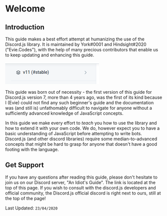 # Welcome

## Introduction

This guide makes a best effort attempt at humanizing the use of the Discord.js library. It is maintained by York\#0001 and Hindsight\#2020 \("Evie.Codes"\), with the help of many precious contributors that enable us to keep updating and enhancing this guide.

![The Gitbook version selector](.gitbook/assets/selector.png)

This guide was born out of necessity - the first version of this guide for Discord.js version 7, more than 4 years ago, was the first of its kind because I \(Evie\) could not find any such beginner's guide and the documentation was \(and still is\) unfathomably difficult to navigate for anyone without a sufficiently advanced knowledge of JavaScript concepts.

In this guide we make every effort to _teach_ you how to use the library and how to extend it with your own code. We do, however expect you to have a basic understanding of JavaScript before attempting to write bots. Discord.js \(and other discord libraries\) require some median-to-advanced concepts that might be hard to grasp for anyone that doesn't have a good footing with the language.

## Get Support

If you have any questions after reading this guide, please don't hesitate to join us on our Discord server, "An Idiot's Guide". The link is located at the top of this page. If you wish to consult with the discord.js developers and official community, the Discord.js official discord is right next to ours, still at the top of the page!

Last Updated: `23/04/2020`

